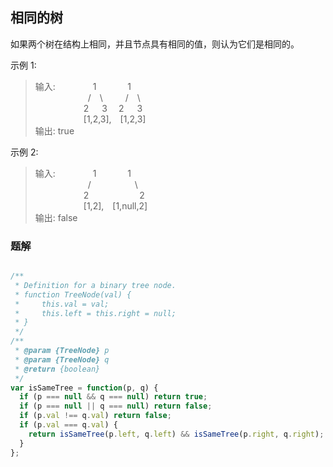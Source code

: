 ## 相同的树
如果两个树在结构上相同，并且节点具有相同的值，则认为它们是相同的。

示例 1:

> 输入: &emsp;&emsp;&emsp;&emsp;1&emsp;&emsp;&emsp;&nbsp;&nbsp;1   
> &emsp;&emsp;&emsp;&emsp;&emsp;&emsp;/&emsp;\ &emsp;&emsp; /&emsp;\  
>  &emsp;&emsp;&emsp;&emsp;&emsp;&ensp;2&emsp;&ensp;3&emsp;&nbsp;2&emsp;&ensp;3  
> &emsp;&emsp;&emsp;&emsp;&emsp;&ensp;[1,2,3],&emsp;[1,2,3]   
> 输出: true  

示例 2:

> 输入: &emsp;&emsp;&emsp;&emsp;1&emsp;&emsp;&emsp;&nbsp;&nbsp;1   
> &emsp;&emsp;&emsp;&emsp;&emsp;&emsp;/&emsp;&ensp;&emsp;&emsp;&emsp;&ensp;\  
>  &emsp;&emsp;&emsp;&emsp;&emsp;&ensp;2&emsp;&emsp;&emsp;&nbsp;&emsp;&emsp;&ensp;2  
> &emsp;&emsp;&emsp;&emsp;&emsp;&ensp;[1,2],&emsp;[1,null,2]   
> 输出: false 

### 题解

```javascript

/**
 * Definition for a binary tree node.
 * function TreeNode(val) {
 *     this.val = val;
 *     this.left = this.right = null;
 * }
 */
/**
 * @param {TreeNode} p
 * @param {TreeNode} q
 * @return {boolean}
 */
var isSameTree = function(p, q) {
  if (p === null && q === null) return true;
  if (p === null || q === null) return false;
  if (p.val !== q.val) return false;
  if (p.val === q.val) {
    return isSameTree(p.left, q.left) && isSameTree(p.right, q.right);
  }
};
```

